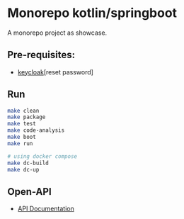# Monorepo kotlin/springboot

A monorepo project as showcase.

## Pre-requisites:

- [keycloak](https://<server>/auth/realms/dev.app/account/)[reset password]

## Run

```sh
make clean
make package
make test
make code-analysis
make boot
make run

# using docker compose
make dc-build
make dc-up
```

## Open-API
- [API Documentation](https://<server>/api/swagger-ui.html)
